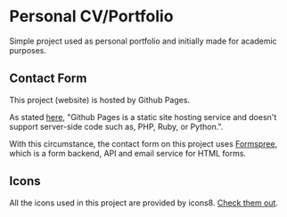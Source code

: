 # Personal CV/Portfolio

Simple project used as personal portfolio and initially made for academic purposes.

## Contact Form

This project (website) is hosted by Github Pages.

As stated [here](https://help.github.com/articles/what-is-github-pages/), "Github Pages is a static site hosting service and doesn't support server-side code such as, PHP, Ruby, or Python.".

With this circumstance, the contact form on this project uses [Formspree](https://formspree.io/), which is a form backend, API and email service for HTML forms.

## Icons

All the icons used in this project are provided by icons8.
[Check them out](https://icons8.com).